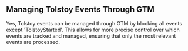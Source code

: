 ## Managing Tolstoy Events Through GTM

Yes, Tolstoy events can be managed through GTM by blocking all events except 'TolstoyStarted'. This allows for more precise control over which events are tracked and managed, ensuring that only the most relevant events are processed.